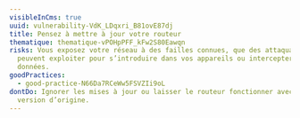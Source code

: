 ```yaml
---
visibleInCms: true
uuid: vulnerability-VdK_LDqxri_B81ovE87dj
title: Pensez à mettre à jour votre routeur
thematique: thematique-vPOHpPFF_kFw2S80Eawqn
risks: Vous exposez votre réseau à des failles connues, que des attaquants
  peuvent exploiter pour s’introduire dans vos appareils ou intercepter vos
  données.
goodPractices:
  - good-practice-N66Da7RCeWw5FSVZIi9oL
dontDo: Ignorer les mises à jour ou laisser le routeur fonctionner avec sa
  version d’origine.
---
```

